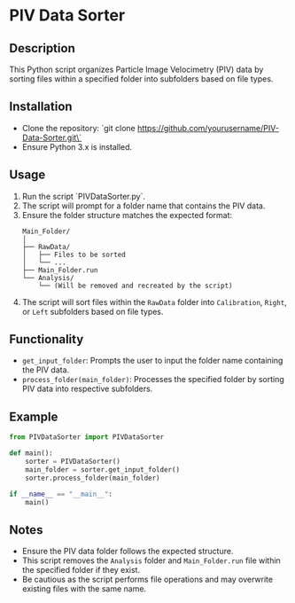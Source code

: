 # PIV Data Sorter

## Description
This Python script organizes Particle Image Velocimetry (PIV) data by sorting files within a specified folder into subfolders based on file types.

## Installation
- Clone the repository: \`git clone https://github.com/yourusername/PIV-Data-Sorter.git\`
- Ensure Python 3.x is installed.

## Usage
1. Run the script \`PIVDataSorter.py\`.
2. The script will prompt for a folder name that contains the PIV data.
3. Ensure the folder structure matches the expected format: 
    ```
    Main_Folder/
    │
    ├── RawData/
    │   ├── Files to be sorted
    │   └── ...
    ├── Main_Folder.run
    └── Analysis/
        └── (Will be removed and recreated by the script)
    ```
4. The script will sort files within the `RawData` folder into `Calibration`, `Right`, or `Left` subfolders based on file types.

## Functionality
- `get_input_folder`: Prompts the user to input the folder name containing the PIV data.
- `process_folder(main_folder)`: Processes the specified folder by sorting PIV data into respective subfolders.

## Example
```python
from PIVDataSorter import PIVDataSorter

def main():
    sorter = PIVDataSorter()
    main_folder = sorter.get_input_folder()
    sorter.process_folder(main_folder)

if __name__ == "__main__":
    main()
```

## Notes
- Ensure the PIV data folder follows the expected structure.
- This script removes the `Analysis` folder and `Main_Folder.run` file within the specified folder if they exist.
- Be cautious as the script performs file operations and may overwrite existing files with the same name.
